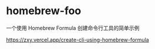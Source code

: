 # homebrew-foo

一个使用 Homebrew Formula 创建命令行工具的简单示例

https://zxy.vercel.app/create-cli-using-homebrew-formula
